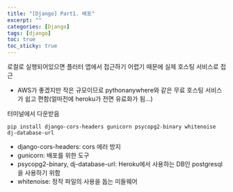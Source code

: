```yaml
---
title: "[Django] Part1. 배포"
excerpt: ""
categories: [Django]
tags: [django]
toc: true
toc_sticky: true
---
```


로컬로 실행되어있으면 플러터 앱에서 접근하기 어렵기 때문에 실제 호스팅 서비스로 접근
* AWS가 좋겠지만 작은 규모이므로 pythonanywhere와 같은 무료 호스팅 서비스가 쉽고 편함(얼마전에 heroku가 전면 유료화가 됨...)

터미널에서 다운받음
~~~text
pip install django-cors-headers gunicorn psycopg2-binary whitenoise dj-database-url
~~~
* django-cors-headers: cors 에러 방지
* gunicorn: 배포를 위한 도구
* psycopg2-binary, dj-database-url: Heroku에서 사용하는 DB인 postgresql을 사용하기 위함
* whitenoise: 정작 파일의 사용을 돕는 미들웨어